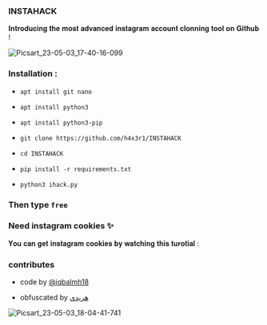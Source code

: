 ### INSTAHACK
𝐈𝐧𝐭𝐫𝐨𝐝𝐮𝐜𝐢𝐧𝐠 𝐭𝐡𝐞 𝐦𝐨𝐬𝐭 𝐚𝐝𝐯𝐚𝐧𝐜𝐞𝐝 𝐢𝐧𝐬𝐭𝐚𝐠𝐫𝐚𝐦 𝐚𝐜𝐜𝐨𝐮𝐧𝐭 𝐜𝐥𝐨𝐧𝐧𝐢𝐧𝐠 𝐭𝐨𝐨𝐥 𝐨𝐧 𝐆𝐢𝐭𝐡𝐮𝐛 !

![Picsart_23-05-03_17-40-16-099](https://user-images.githubusercontent.com/92029487/235906028-4bb3bd4c-2c84-4fdb-87c8-04837eca7016.png)



### Installation :

* `apt install git nano`

* `apt install python3`

* `apt install python3-pip`

* `git clone https://github.com/h4x3r1/INSTAHACK`

* `cd INSTAHACK`

* `pip install -r requirements.txt`

* `python3 ihack.py`

### Then type `free`

### Need instagram cookies ✨️

𝐘𝐨𝐮 𝐜𝐚𝐧 𝐠𝐞𝐭 𝐢𝐧𝐬𝐭𝐚𝐠𝐫𝐚𝐦 𝐜𝐨𝐨𝐤𝐢𝐞𝐬 𝐛𝐲 𝐰𝐚𝐭𝐜𝐡𝐢𝐧𝐠 
𝐭𝐡𝐢𝐬 𝐭𝐮𝐫𝐨𝐭𝐢𝐚𝐥 : 



### contributes

- code by [@iqbalmh18](https://instagram.com/iqbalmh18)

- obfuscated by [هريدي](https://github.com/h4x3r1)

![Picsart_23-05-03_18-04-41-741](https://user-images.githubusercontent.com/92029487/235910844-4d81473c-fd07-47c1-ac4c-f8b1e2f38f07.png)

